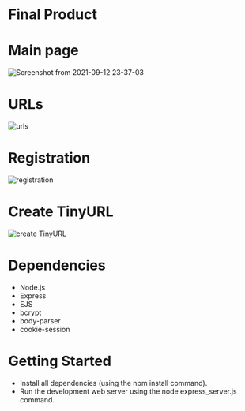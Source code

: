 # Final Product
   # Main page
![Screenshot from 2021-09-12 23-37-03](https://user-images.githubusercontent.com/84829054/133160611-b7986320-7cb5-4496-b6b4-0fb1f8db76af.jpg)

   # URLs
   
   ![urls](https://user-images.githubusercontent.com/84829054/133161501-06e4c267-3f92-447e-aa05-f33783621612.jpg)
   
   # Registration
   
   ![registration](https://user-images.githubusercontent.com/84829054/133161556-612c5216-e1c8-4397-8714-073caea08483.jpg)
   
   
   # Create TinyURL 
   
   ![create TinyURL](https://user-images.githubusercontent.com/84829054/133161600-94eb9ba5-f8ec-409c-b1ae-a4129ee1c844.jpg)
   
   

# Dependencies

- Node.js
- Express
- EJS
- bcrypt
- body-parser
- cookie-session

# Getting Started

- Install all dependencies (using the npm install command).
- Run the development web server using the node express_server.js command.

